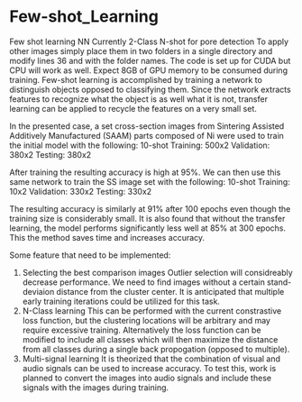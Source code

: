 # Few-shot_Learning
Few shot learning NN 
Currently 2-Class N-shot for pore detection
To apply other images simply place them in two folders in a single directory and modify lines 36 and with the folder names.
The code is set up for CUDA but CPU will work as well. Expect 8GB of GPU memory to be consumed during training.
Few-shot learning is accomplished by training a network to distinguish objects opposed to classifying them. Since the network extracts features to recognize what the object is as well what it is not, transfer learning can be applied to recycle the features on a very small set.

In the presented case, a set cross-section images from Sintering Assisted Additively Manufactured (SAAM) parts composed of Ni were used to train the initial model with the following:
10-shot
Training: 500x2
Validation: 380x2
Testing: 380x2

After training the resulting accuracy is high at 95%. We can then use this same network to train the SS image set with the following:
10-shot
Training: 10x2
Validation: 330x2
Testing: 330x2

The resulting accuracy is similarly at 91% after 100 epochs even though the training size is considerably small. It is also found that without the transfer learning, the model performs significantly less well at 85% at 300 epochs. This the method saves time and increases accuracy.

Some feature that need to be implemented:
1) Selecting the best comparison images 
Outlier selection will considreably decrease performance. We need to find images without a certain stand-deviaion distance from the cluster center. It is anticipated that multiple early training iterations could be utilized for this task.
2) N-Class learning
This can be performed with the current constrastive loss function, but the clustering locations will be arbitrary and may require excessive training. Alternatively the loss function can be modified to include all classes which will then maximize the distance from all classes during a single back propogation (opposed to multiple).
3) Multi-signal learning
It is theorized that the combination of visual and audio signals can be used to increase accuracy. To test this, work is planned to convert the images into audio signals and include these signals with the images during training.
